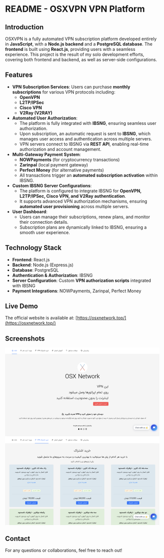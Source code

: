 # README - OSXVPN VPN Platform

## Introduction
OSXVPN is a fully automated VPN subscription platform developed entirely in **JavaScript**, with a **Node.js backend** and a **PostgreSQL database**. The **frontend** is built using **React.js**, providing users with a seamless experience. This project is the result of my solo development efforts, covering both frontend and backend, as well as server-side configurations.

## Features
- **VPN Subscription Services**: Users can purchase **monthly subscriptions** for various VPN protocols including:
  - **OpenVPN**
  - **L2TP/IPSec**
  - **Cisco VPN**
  - **V2Ray (V2RAY)**
- **Automated User Authorization**:
  - The platform is fully integrated with **IBSNG**, ensuring seamless user authorization.
  - Upon subscription, an automatic request is sent to **IBSNG**, which manages user access and authentication across multiple servers.
  - VPN servers connect to IBSNG via **REST API**, enabling real-time authorization and account management.
- **Multi-Gateway Payment System**:
  - **NOWPayments** (for cryptocurrency transactions)
  - **Zarinpal** (local payment gateway)
  - **Perfect Money** (for alternative payments)
  - All transactions trigger an **automated subscription activation** within IBSNG.
- **Custom IBSNG Server Configurations**:
  - The platform is configured to integrate IBSNG for **OpenVPN, L2TP/IPSec, Cisco VPN, and V2Ray authentication**.
  - It supports advanced VPN authorization mechanisms, ensuring **automated user provisioning** across multiple servers.
- **User Dashboard**:
  - Users can manage their subscriptions, renew plans, and monitor their connection details.
  - Subscription plans are dynamically linked to IBSNG, ensuring a smooth user experience.

## Technology Stack
- **Frontend**: React.js
- **Backend**: Node.js (Express.js)
- **Database**: PostgreSQL
- **Authentication & Authorization**: IBSNG
- **Server Configuration**: Custom **VPN authorization scripts** integrated with IBSNG
- **Payment Integrations**: NOWPayments, Zarinpal, Perfect Money

## Live Demo
The official website is available at:
[https://osxnetwork.top/](https://osxnetwork.top/)

## Screenshots
![Screenshot 1](mnt/1.png)
![Screenshot 2](mnt/2.png)

## Contact
For any questions or collaborations, feel free to reach out!

